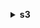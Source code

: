 **<details ><summary style="color:none;">s3</summary><blockquote>**

- **<details><summary style="color:none;"><b><u>cp</b></u></summary><blockquote>**

  * **<p style="color:none;">--dryrun</p>**
  * **<p style="color:none;">--quiet</p>**
  * **<p style="color:none;">--include</p>**
  * **<p style="color:none;">--exclude</p>**
  * **<p style="color:none;">--acl</p>**
  * **<p style="color:none;">--follow-symlinks</p>**
  * **<p style="color:none;">--no-follow-symlinks</p>**
  * **<p style="color:none;">--no-guess-mime-type</p>**
  * **<p style="color:none;">--sse</p>**
  * **<p style="color:none;">--sse-c</p>**
  * **<p style="color:none;">--sse-c-key</p>**
  * **<p style="color:none;">--sse-kms-key-id</p>**
  * **<p style="color:none;">--sse-c-copy-source</p>**
  * **<p style="color:none;">--sse-c-copy-source-key</p>**
  * **<p style="color:none;">--storage-class</p>**
  * **<p style="color:none;">--grants</p>**
  * **<p style="color:none;">--website-redirect</p>**
  * **<p style="color:none;">--content-type</p>**
  * **<p style="color:none;">--cache-control</p>**
  * **<p style="color:none;">--content-disposition</p>**
  * **<p style="color:none;">--content-encoding</p>**
  * **<p style="color:none;">--content-language</p>**
  * **<p style="color:none;">--expires</p>**
  * **<p style="color:none;">--source-region</p>**
  * **<p style="color:none;">--only-show-errors</p>**
  * **<p style="color:none;">--no-progress</p>**
  * **<p style="color:none;">--page-size</p>**
  * **<p style="color:none;">--ignore-glacier-warnings</p>**
  * **<p style="color:none;">--force-glacier-transfer</p>**
  * **<p style="color:none;">--request-payer</p>**
  * **<p style="color:none;">--metadata</p>**
  * **<p style="color:none;">--copy-props</p>**
  * **<p style="color:none;">--metadata-directive</p>**
  * **<p style="color:none;">--expected-size</p>**
  * **<p style="color:none;">--recursive</p>**

  </br>

  <p style="color:red;">**Description**</p>

  </br>

  ## **Examples**

  ```bash

  ```
  ```json

  ```

  </br>

- **<details><summary style="color:none;"><b><u>ls</b></u></summary><blockquote>**

  * **<p style="color:none;">--recursive</p>**
  * **<p style="color:none;">--page-size</p>**
  * **<p style="color:none;">--human-readable</p>**
  * **<p style="color:none;">--summarize</p>**
  * **<p style="color:none;">--request-payer</p>**

  </br>

  <p style="color:red;">**Description**</p>

  </br>

  ## **Examples**

  ```bash

  ```
  ```json

  ```

  </br>

- **<details><summary style="color:none;"><b><u>mb</b></u></summary><blockquote>**

  * **<p style="color:none;"></p>**

  </br>

  <p style="color:red;">**Description**</p>

  </br>

  ## **Examples**

  ```bash

  ```
  ```json

  ```

  </br>

- **<details><summary style="color:none;"><b><u>mv</b></u></summary><blockquote>**

  * **<p style="color:none;">--dryrun</p>**
  * **<p style="color:none;">--quiet</p>**
  * **<p style="color:none;">--include</p>**
  * **<p style="color:none;">--exclude</p>**
  * **<p style="color:none;">--acl</p>**
  * **<p style="color:none;">--follow-symlinks</p>**
  * **<p style="color:none;">--no-follow-symlinks</p>**
  * **<p style="color:none;">--no-guess-mime-type</p>**
  * **<p style="color:none;">--sse</p>**
  * **<p style="color:none;">--sse-c</p>**
  * **<p style="color:none;">--sse-c-key</p>**
  * **<p style="color:none;">--sse-kms-key-id</p>**
  * **<p style="color:none;">--sse-c-copy-source</p>**
  * **<p style="color:none;">--sse-c-copy-source-key</p>**
  * **<p style="color:none;">--storage-class</p>**
  * **<p style="color:none;">--grants</p>**
  * **<p style="color:none;">--website-redirect</p>**
  * **<p style="color:none;">--content-type</p>**
  * **<p style="color:none;">--cache-control</p>**
  * **<p style="color:none;">--content-disposition</p>**
  * **<p style="color:none;">--content-encoding</p>**
  * **<p style="color:none;">--content-language</p>**
  * **<p style="color:none;">--expires</p>**
  * **<p style="color:none;">--source-region</p>**
  * **<p style="color:none;">--only-show-errors</p>**
  * **<p style="color:none;">--no-progress</p>**
  * **<p style="color:none;">--page-size</p>**
  * **<p style="color:none;">--ignore-glacier-warnings</p>**
  * **<p style="color:none;">--force-glacier-transfer</p>**
  * **<p style="color:none;">--request-payer</p>**
  * **<p style="color:none;">--metadata</p>**
  * **<p style="color:none;">--copy-props</p>**
  * **<p style="color:none;">--metadata-directive</p>**
  * **<p style="color:none;">--recursive</p>**

  </br>

  <p style="color:red;">**Description**</p>

  </br>

  ## **Examples**

  ```bash

  ```
  ```json

  ```

  </br>

- **<details><summary style="color:none;"><b><u>presign</b></u></summary><blockquote>**

  * **<p style="color:none;">--expires-in</p>**

  </br>

  <p style="color:red;">**Description**</p>

  </br>

  ## **Examples**

  ```bash

  ```
  ```json

  ```

  </br>

- **<details><summary style="color:none;"><b><u>rb</b></u></summary><blockquote>**

  * **<p style="color:none;">--force</p>**

  </br>

  <p style="color:red;">**Description**</p>

  </br>

  ## **Examples**

  ```bash

  ```
  ```json

  ```

  </br>

- **<details><summary style="color:none;"><b><u>rm</b></u></summary><blockquote>**

  * **<p style="color:none;">--dryrun</p>**
  * **<p style="color:none;">--quiet</p>**
  * **<p style="color:none;">--recursive</p>**
  * **<p style="color:none;">--request-payer</p>**
  * **<p style="color:none;">--include</p>**
  * **<p style="color:none;">--exclude</p>**
  * **<p style="color:none;">--only-show-errors</p>**
  * **<p style="color:none;">--page-size</p>**

  </br>

  <p style="color:red;">**Description**</p>

  </br>

  ## **Examples**

  ```bash

  ```
  ```json

  ```

  </br>

- **<details><summary style="color:none;"><b><u>sync</b></u></summary><blockquote>**

  * **<p style="color:none;">--dryrun</p>**
  * **<p style="color:none;">--quiet</p>**
  * **<p style="color:none;">--include</p>**
  * **<p style="color:none;">--exclude</p>**
  * **<p style="color:none;">--acl</p>**
  * **<p style="color:none;">--follow-symlinks</p>**
  * **<p style="color:none;">--no-follow-symlinks</p>**
  * **<p style="color:none;">--no-guess-mime-type</p>**
  * **<p style="color:none;">--sse</p>**
  * **<p style="color:none;">--sse-c</p>**
  * **<p style="color:none;">--sse-c-key</p>**
  * **<p style="color:none;">--sse-kms-key-id</p>**
  * **<p style="color:none;">--sse-c-copy-source</p>**
  * **<p style="color:none;">--sse-c-copy-source-key</p>**
  * **<p style="color:none;">--storage-class</p>**
  * **<p style="color:none;">--grants</p>**
  * **<p style="color:none;">--website-redirect</p>**
  * **<p style="color:none;">--content-type</p>**
  * **<p style="color:none;">--cache-control</p>**
  * **<p style="color:none;">--content-disposition</p>**
  * **<p style="color:none;">--content-encoding</p>**
  * **<p style="color:none;">--content-language</p>**
  * **<p style="color:none;">--expires</p>**
  * **<p style="color:none;">--source-region</p>**
  * **<p style="color:none;">--only-show-errors</p>**
  * **<p style="color:none;">--no-progress</p>**
  * **<p style="color:none;">--page-size</p>**
  * **<p style="color:none;">--ignore-glacier-warnings</p>**
  * **<p style="color:none;">--force-glacier-transfer</p>**
  * **<p style="color:none;">--request-payer</p>**
  * **<p style="color:none;">--metadata</p>**
  * **<p style="color:none;">--copy-props</p>**
  * **<p style="color:none;">--metadata-directive</p>**
  * **<p style="color:none;">--size-only</p>**
  * **<p style="color:none;">--exact-timestamps</p>**
  * **<p style="color:none;">--delete</p>**

  </br>

  <p style="color:red;">**Description**</p>

  </br>

  ## **Examples**

  ```bash

  ```
  ```json

  ```

  </br>

- **<details><summary style="color:none;"><b><u>website</b></u></summary><blockquote>**

  * **<p style="color:none;">--index-document</p>**
  * **<p style="color:none;">--error-document</p>**

  </br>

  <p style="color:red;">**Description**</p>

  </br>

  ## **Examples**

  ```bash

  ```
  ```json

  ```

  </br>

</blockquote></details>
</blockquote></details>
</blockquote></details>
</blockquote></details>
</blockquote></details>
</blockquote></details>
</blockquote></details>
</blockquote></details>
</blockquote></details>
</blockquote></details>

